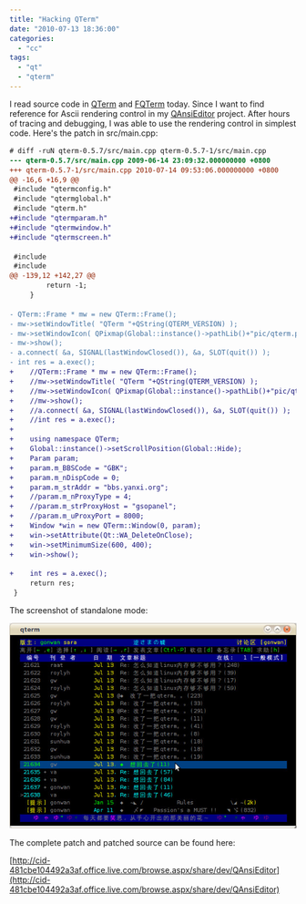 ```yaml
---
title: "Hacking QTerm"
date: "2010-07-13 18:36:00"
categories: 
  - "cc"
tags: 
  - "qt"
  - "qterm"
---
```


I read source code in [QTerm](http://www.qterm.org/) and [FQTerm](http://code.google.com/p/fqterm/) today. Since I want to find reference for Ascii rendering control in my [QAnsiEditor](http://code.google.com/p/qansieditor/) project. After hours of tracing and debugging, I was able to use the rendering control in simplest code. Here's the patch in src/main.cpp:

```diff
# diff -ruN qterm-0.5.7/src/main.cpp qterm-0.5.7-1/src/main.cpp
--- qterm-0.5.7/src/main.cpp 2009-06-14 23:09:32.000000000 +0800
+++ qterm-0.5.7-1/src/main.cpp 2010-07-14 09:53:06.000000000 +0800
@@ -16,6 +16,9 @@
 #include "qtermconfig.h"
 #include "qtermglobal.h"
 #include "qterm.h"
+#include "qtermparam.h"
+#include "qtermwindow.h"
+#include "qtermscreen.h"
 
 #include 
 #include 
@@ -139,12 +142,27 @@
         return -1;
     }
 
- QTerm::Frame * mw = new QTerm::Frame();
- mw->setWindowTitle( "QTerm "+QString(QTERM_VERSION) );
- mw->setWindowIcon( QPixmap(Global::instance()->pathLib()+"pic/qterm.png") );
- mw->show();
- a.connect( &a, SIGNAL(lastWindowClosed()), &a, SLOT(quit()) );
- int res = a.exec();
+    //QTerm::Frame * mw = new QTerm::Frame();
+    //mw->setWindowTitle( "QTerm "+QString(QTERM_VERSION) );
+    //mw->setWindowIcon( QPixmap(Global::instance()->pathLib()+"pic/qterm.png") );
+    //mw->show();
+    //a.connect( &a, SIGNAL(lastWindowClosed()), &a, SLOT(quit()) );
+    //int res = a.exec();
+
+    using namespace QTerm;
+    Global::instance()->setScrollPosition(Global::Hide);
+    Param param;
+    param.m_BBSCode = "GBK";
+    param.m_nDispCode = 0;
+    param.m_strAddr = "bbs.yanxi.org";
+    //param.m_nProxyType = 4;
+    //param.m_strProxyHost = "gsopanel";
+    //param.m_uProxyPort = 8000;
+    Window *win = new QTerm::Window(0, param);
+    win->setAttribute(Qt::WA_DeleteOnClose);
+    win->setMinimumSize(600, 400);
+    win->show();
 
+    int res = a.exec();
     return res;
 }
```

The screenshot of standalone mode:

![qterm057_1](../../images/2010/qterm057_1.jpg)

The complete patch and patched source can be found here:

[http://cid-481cbe104492a3af.office.live.com/browse.aspx/share/dev/QAnsiEditor](http://cid-481cbe104492a3af.office.live.com/browse.aspx/share/dev/QAnsiEditor)
